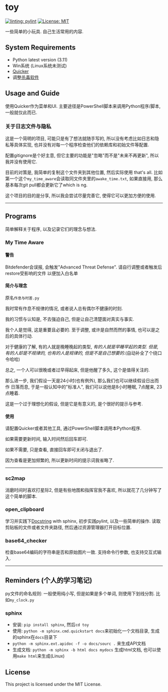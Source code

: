 # toy

[![linting: pylint](https://img.shields.io/badge/linting-pylint-yellowgreen)](https://github.com/pylint-dev/pylint)
[![License: MIT](https://img.shields.io/badge/License-MIT-yellow.svg)](https://opensource.org/licenses/MIT)

一些简单的小玩具. 自己生活常用的内容.

## System Requirements

- Python latest version (3.11)
- Win系统 (Linux系统未测试)
- [Quicker](https://getquicker.net/)
- 调整[杀毒软件](#my-time-aware)

## Usage and Guide

使用Quicker作为菜单和UI. 主要途径是PowerShell脚本来调用Python程序/脚本, 一般就仅此而已.

### 关于日志文件与隐私

这是一个简明的项目, 可能只是有了想法就随手写的, 所以没有考虑比如日志和隐私等具体实现, 也并没有对每一个程序检查他们的依赖库和初始文件等配置.

配置gitignore是个好主意, 但它主要的功能是"忽略"而不是"未来不再更新", 所以我并没有使用它.

目前的对策是, 我简单的复制这个文件夹到其他位置, 然后实际使用 that's all. 比如第一个这个`my_time_aware`会读取同文件夹里的`awake_time.txt`, 如果直接用, 那么基本每次git pull都会更新它了which is ng.

这个项目的目的是分享, 所以我会尝试尽量完善它, 使得它可以更加方便的使用.

---

## Programs

简单解释关于程序, 以及记录它们的理念与想法.

### My Time Aware

#### 警告

Bitdefender会误报, 会触发"Advanced Threat Defense". 请自行调整或者触发后restore受影响的文件 以便加入白名单

#### 简介与理念

原名`作息与时差.py`

我时常有作息不规律的情况, 或者说人总有偶尔不健康的时刻.

我的习惯与认知是, 不去强迫自己, 但是让自己清楚面对真实与事实.

我个人是觉得, 这是重要且必要的. 至于调整, 或许是自然而然的事情, 也可以是之后的具体行动.

对于健康的了解, 有的人就是晚睡晚起的类型, *有的人就是早睡早起的类型. 但是, 有的人却是不规律的, 也有的人是规律的, 但是不是自己想要的.*(自动补全了个绕口令哈哈)

总之, 一个人可以很晚或者过早得起床, 但是他醒了多久, 这个是值得关注的.

那么进一步, 我们假设一天是24小时(也有例外), 那么我们也可以继续假设日出而作 日落而息, 于是一般认知中的"标准人", 我们可以说他是8小时睡眠, 7点醒来, 23点睡着.

这是一个过于理想化的假设, 但是它是有意义的, 是个很好的提示与参考.

#### 使用

请配置Quicker或者其他工具, 通过PowerShell脚本调用本Python程序.

如果需要更新时间, 输入时间然后回车即可.

如果不需要, 只是查看, 直接回车即可关闭与退出了.

因为查看是更加频繁的, 所以更新时间的提示词我省略了.

---

### sc2map

消磨时间时喜欢打星际2, 但是有些地图和指挥官我不喜欢, 所以就花了几分钟写了这个简单的脚本.

### open_clipboard

学习并实践下[Docstring](https://google.github.io/styleguide/pyguide.html#s3.8-comments-and-docstrings) with sphinx, 初步实践pylint, 以及一些简单的操作.
读取剪贴板的文件或者文件夹路径, 然后通过资源管理器打开目标位置.

### base64_checker

检查base64编码的字符串是否和原始图片一致.
支持命令行参数, 也支持交互式输入.

---

## Reminders (个人的学习笔记)

py文件的命名规则: 一般使用纯小写, 但是如果是多个单词, 则使用下划线分割. 比如`my_clock.py`

### sphinx

- 安装: `pip install sphinx`, 然后`cd toy`
- 使用: `python -m sphinx.cmd.quickstart docs`来初始化一个文档目录, 生成的sphinx在`docs`目录下
- `python -m sphinx.ext.apidoc -f -o docs/sourc .` 来生成API文档
- 生成文档: `python -m sphinx -b html docs mydocs` 生成html文档, 也可以使用`make html`来生成(Linux)

## License

This project is licensed under the MIT License.
